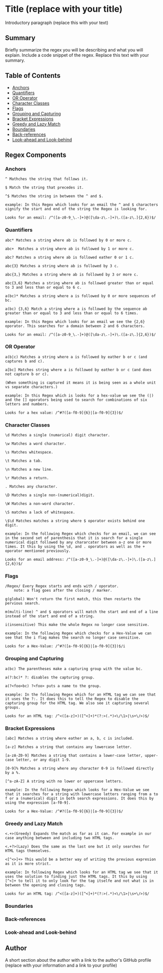 # Title (replace with your title)

Introductory paragraph (replace this with your text)

## Summary

Briefly summarize the regex you will be describing and what you will explain. Include a code snippet of the regex. Replace this text with your summary.

## Table of Contents

- [Anchors](#anchors)
- [Quantifiers](#quantifiers)
- [OR Operator](#or-operator)
- [Character Classes](#character-classes)
- [Flags](#flags)
- [Grouping and Capturing](#grouping-and-capturing)
- [Bracket Expressions](#bracket-expressions)
- [Greedy and Lazy Match](#greedy-and-lazy-match)
- [Boundaries](#boundaries)
- [Back-references](#back-references)
- [Look-ahead and Look-behind](#look-ahead-and-look-behind)

## Regex Components

### Anchors
    ^ Mathches the string that follows it.

    $ Match the string that precedes it.

    ^$ Matches the string in between the ^ and $.

    example: In this Regex which looks for an email the ^ and $ characters signify the start and end of the string the Regex is looking for.

    Looks for an email: /^([a-z0-9_\.-]+)@([\da-z\.-]+)\.([a-z\.]{2,6})$/

### Quantifiers
    abc* Matches a string where ab is followed by 0 or more c.

    abc+  Matches a string where ab is followed by 1 or more c.

    abc? Matches a string where ab is followed eather 0 or 1 c.

    abc{3} Matches a string where ab is followed by 3 c.

    abc{3,} Matches a string where ab is followed by 3 or more c.

    abc{3,6} Matches a string where ab is followed greater than or equal to 3 and less than or equal to 6 c.

    a(bc)* Matches a string where a is followed by 0 or more sequences of bc.

    a(bc) {3,6} Match a string where a is followed by the sequence ab greater than or equal to 3 and less than or equal to 6 times.

    example: In this Regex which looks for an email we see the {2,6} oporator. This searches for a domain between 2 and 6 characters.

    Looks for an email: /^([a-z0-9_\.-]+)@([\da-z\.-]+)\.([a-z\.]{2,6})$/

### OR Operator
    a(b|c) Matches a string where a is followed by eather b or c (and captures b and c).

    a[bc] Matches string where a is followed by eather b or c (and does not capture b or c).

    (When something is captured it means it is being seen as a whole unit vs separate characters.)

    example: In this Regex which is looks for a hex-value we see the (|) and the [] oporators being used to search for combinations of six letters and numbers.

    Looks for a hex value: /^#?([a-f0-9]{6}|[a-f0-9]{3})$/

### Character Classes
    \d Matches a single (numarical) digit character.

    \w Matches a word character.

    \s Matches whitespace.

    \t Matches a tab.
    
    \n Matches a new line.

    \r Matches a return.

    . Matches any character.

    \D Matches a single non-(numerical)digit.

    \W Matches a non-word character.

    \S matches a lack of whitespace.

    \$\d Matches matches a string where $ oporator exists behind one digit.

    example: In the following Regex which checks for an email, we can see in the second set of parenthesis that it is search for a single numerical digit followed by any chararcater between a-z one or more times. It this by using the \d, and . oporators as well as the + oporator mentioned previously.

    Looks for an email address: /^([a-z0-9_\.-]+)@([\da-z\.-]+)\.([a-z\.]{2,6})$/

### Flags
    /Regex/ Every Regex starts and ends with / oporator.
        note: a flag goes after the closing / marker.

    g(global) Won't return the first match, this then restarts the pervious search.

    m(multi-line) ^ and $ oporators will match the start and end of a line instead of the start and end of a string.

    i(insensitive) This make the whole Regex no longer case sensitive.

    example: In the following Regex which checks for a Hex-Value we can see that the i flag makes the search no longer case sensitive.

    Looks for a Hex-Value: /^#?([a-f0-9]{6}|[a-f0-9]{3})$/i    

### Grouping and Capturing
    a(bc) The parentheses make a capturing group with the value bc.

    a(?:bc)* ?: disables the capturing group.

    a(?<foo>bc) ?<foo> puts a name to the group.

    example: In the following Regex which for an HTML tag we can see that it uses the ?:. It does this to tell the Regex to disable the capturing group for the HTML tag. We also see it capturing several groups.

    Looks for an HTML tag: /^<([a-z]+)([^<]+)*(?:>(.*)<\/\1>|\s+\/>)$/

### Bracket Expressions
    [abc] Matches a string where eather an a, b, c is included.

    [a-z] Matches a string that contains any lowercase letter.

    [a-zA-Z0-9] Matches a string that contains a lower-case letter, upper-case letter, or any digit 1-9.

    [0-9]% Matches a string where any character 0-9 is followed directly by a %.

    [^a-zA-Z] A string with no lower or uppercase letters.

    example: In the following Regex which looks for a Hex-Value we see that it searches for a string with lowercase letters ranging from a to f or a (numerical) digit in both search expressions. It does this by using the expression [a-f0-9].

    Looks for a Hex-Value: /^#?([a-f0-9]{6}|[a-f0-9]{3})$/

### Greedy and Lazy Match
    <.+>(Greedy) Expands the match as far as it can. For example in our case anything between and including two HTML tags.

    <.+?>(Lazy) Does the same as the last one but it only searches for HTML tags themselves.

    <[^<>]+> This would be a better way of writing the previous expresion as it is more strict.

    example: In following Regex which looks for an HTML tag we see that it uses the solution to finding just the HTML tags. It this by using [^<]+ to tell it to only look for the tag itselfe and not what is in between the opening and closing tags.

    Looks for an HTML tag: /^<([a-z]+)([^<]+)*(?:>(.*)<\/\1>|\s+\/>)$/

### Boundaries

### Back-references

### Look-ahead and Look-behind

## Author

A short section about the author with a link to the author's GitHub profile (replace with your information and a link to your profile)
